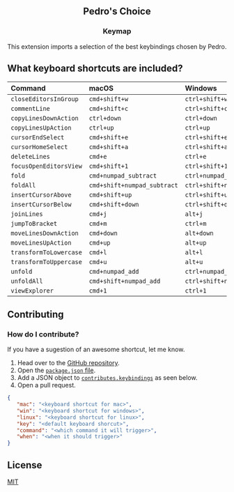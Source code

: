 <p align="center">
   <h2 align="center">Pedro's Choice</h2>
    <h3 align="center">Keymap</h3>
</p>

This extension imports a selection of the best keybindings chosen by Pedro.

## What keyboard shortcuts are included?


| Command | macOS | Windows | Linux |
| :------ | :---- | :------ | :---- |
| `closeEditorsInGroup` | `cmd+shift+w` | `ctrl+shift+w` | `ctrl+shift+w` |
| `commentLine` | `cmd+shift+c` | `ctrl+shift+c` | `ctrl+shift+c` |
| `copyLinesDownAction` | `ctrl+down` | `ctrl+down` | `ctrl+down` |
| `copyLinesUpAction` | `ctrl+up` | `ctrl+up` | `ctrl+up` |
| `cursorEndSelect` | `cmd+shift+e` | `ctrl+shift+e` | `ctrl+shift+e` |
| `cursorHomeSelect` | `cmd+shift+a` | `ctrl+shift+a` | `ctrl+shift+a` |
| `deleteLines` | `cmd+e` | `ctrl+e` | `ctrl+e` |
| `focusOpenEditorsView` | `cmd+shift+1` | `ctrl+shift+1` | `ctrl+shift+1` |
| `fold` | `cmd+numpad_subtract   ` | `ctrl+numpad_subtract` | `ctrl+numpad_subtract` |
| `foldAll` | `cmd+shift+numpad_subtract   ` | `ctrl+shift+numpad_subtract` | `ctrl+shift+numpad_subtract` |
| `insertCursorAbove` | `cmd+shift+up` | `ctrl+shift+up  ` | `ctrl+shift+up ` |
| `insertCursorBelow` | `cmd+shift+down` | `ctrl+shift+down` | `ctrl+shift+up` |
| `joinLines` | `cmd+j` | `alt+j` | `alt+j` |
| `jumpToBracket` | `cmd+m` | `ctrl+m` | `ctrl+m` |
| `moveLinesDownAction` | `cmd+down` | `alt+down` | `alt+down` |
| `moveLinesUpAction` | `cmd+up` | `alt+up` | `alt+up` |
| `transformToLowercase` | `cmd+l` | `alt+l` | `alt+l` |
| `transformToUppercase` | `cmd+u` | `alt+u` | `alt+u` |
| `unfold` | `cmd+numpad_add ` | `ctrl+numpad_add ` | `ctrl+numpad_add ` |
| `unfoldAll` | `cmd+shift+numpad_add ` | `ctrl+shift+numpad_add ` | `ctrl+shift+numpad_add ` |
| `viewExplorer` | `cmd+1` | `ctrl+1` | `ctrl+1` |



## Contributing
### How do I contribute?

If you have a sugestion of an awesome shortcut, let me know.

1. Head over to the [GitHub repository](https://github.com/pedrozocatelli/pedros-choice-vscode-keybindings). 
2. Open the [`package.json` file](https://github.com/pedrozocatelli/pedros-choice-vscode-keybindings/blob/main/package.json). 
3. Add a JSON object to [`contributes.keybindings`](https://github.com/pedrozocatelli/pedros-choice-vscode-keybindings/blob/main/package.json#L199) as seen below. 
4. Open a pull request. 

```json
{
   "mac": "<keyboard shortcut for mac>",
   "win": "<keyboard shortcut for windows>",
   "linux": "<keyboard shortcut for linux>",
   "key": "<default keyboard shorcut>",
   "command": "<which command it will trigger>",
   "when": "<when it should trigger>"
}
```

## License
[MIT](LICENSE.md)